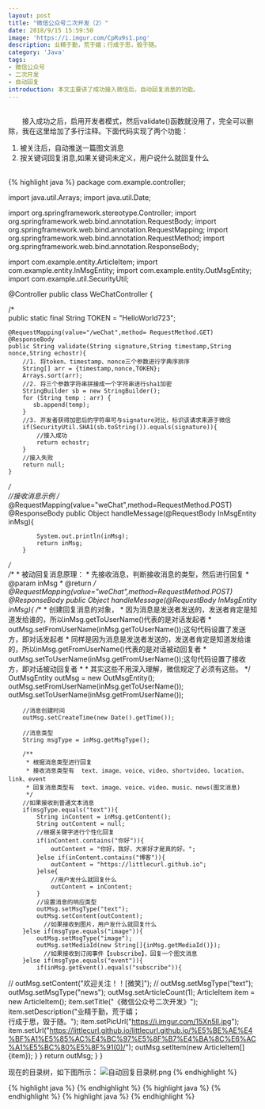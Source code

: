 ```yaml
---
layout: post
title: "微信公众号二次开发（2）"
date: 2018/9/15 15:59:50  
image: 'https://i.imgur.com/CpRu9s1.png'
description: 业精于勤，荒于嬉；行成于思，毁于随。
category: 'Java'
tags:
- 微信公众号
- 二次开发
- 自动回复
introduction: 本文主要讲了成功接入微信后，自动回复消息的功能。
---
```

<br />
&emsp;&emsp;接入成功之后，启用开发者模式，然后validate()函数就没用了，完全可以删除，我在这里给加了多行注释。下面代码实现了两个功能：
<ol>
	<li>被关注后，自动推送一篇图文消息</li>
	<li>按关键词回复消息,如果关键词未定义，用户说什么就回复什么</li>
</ol>
<br />
{% highlight java %}
package com.example.controller;

import java.util.Arrays;
import java.util.Date;

import org.springframework.stereotype.Controller;
import org.springframework.web.bind.annotation.RequestBody;
import org.springframework.web.bind.annotation.RequestMapping;
import org.springframework.web.bind.annotation.RequestMethod;
import org.springframework.web.bind.annotation.ResponseBody;

import com.example.entity.ArticleItem;
import com.example.entity.InMsgEntity;
import com.example.entity.OutMsgEntity;
import com.example.util.SecurityUtil;

@Controller
public class WeChatController {

/*		
	public static final String TOKEN = "HelloWorld723";
	

    @RequestMapping(value="/weChat",method= RequestMethod.GET)
    @ResponseBody
    public String validate(String signature,String timestamp,String nonce,String echostr){
        //1. 将token、timestamp、nonce三个参数进行字典序排序
        String[] arr = {timestamp,nonce,TOKEN};
        Arrays.sort(arr);
        //2. 将三个参数字符串拼接成一个字符串进行sha1加密
        StringBuilder sb = new StringBuilder();
        for (String temp : arr) {
           sb.append(temp);
        }
        //3. 开发者获得加密后的字符串可与signature对比，标识该请求来源于微信
        if(SecurityUtil.SHA1(sb.toString()).equals(signature)){
            //接入成功
            return echostr;
        }
        //接入失败
        return null;
    }
*/    
        //接收消息示例
/*
        @RequestMapping(value="weChat",method=RequestMethod.POST)
        @ResponseBody
        public Object handleMessage(@RequestBody InMsgEntity inMsg){
        	
        	System.out.println(inMsg);
        	return inMsg;
        }
*/        
        /**
         * 被动回复消息原理：
         * 先接收消息，判断接收消息的类型，然后进行回复
         * @param inMsg
         * @return
         */
      @RequestMapping(value="weChat",method=RequestMethod.POST)
      @ResponseBody
      public Object handleMessage(@RequestBody InMsgEntity inMsg){
      	/**
      	 * 创建回复消息的对象，
      	 * 因为消息是发送者发送的，发送者肯定是知道发给谁的，所以inMsg.getToUserName()代表的是对话发起者
      	 * outMsg.setFromUserName(inMsg.getToUserName());这句代码设置了发送方，即对话发起者
      	 * 同样是因为消息是发送者发送的，发送者肯定是知道发给谁的，所以inMsg.getFromUserName()代表的是对话被动回复者
      	 * outMsg.setToUserName(inMsg.getFromUserName());这句代码设置了接收方，即对话被动回复者
      	 * 
      	 * 其实这些不用深入理解，微信规定了必须有这些。
      	 */
    	OutMsgEntity outMsg = new OutMsgEntity();
      	outMsg.setFromUserName(inMsg.getToUserName());
      	outMsg.setToUserName(inMsg.getFromUserName());
      	
      	//消息创建时间
      	outMsg.setCreateTime(new Date().getTime());
      	
      	//消息类型
      	String msgType = inMsg.getMsgType();
      	
      	/**
      	 * 根据消息类型进行回复
      	 * 接收消息类型有  text、image、voice、video、shortvideo、location、link、event
      	 * 回复消息类型有  text、image、voice、video、music、news(图文消息)
      	 */
      	//如果接收到普通文本消息
      	if(msgType.equals("text")){
            String inContent = inMsg.getContent();
            String outContent = null;
            //根据关键字进行个性化回复
  			if(inContent.contains("你好")){
  				outContent = "你好，我好，大家好才是真的好。";
  			}else if(inContent.contains("博客")){
  				outContent = "https://littlecurl.github.io";
  			}else{
  				//用户发什么就回复什么
                outContent = inContent;
  			}
  			//设置消息的响应类型
  			outMsg.setMsgType("text");
  			outMsg.setContent(outContent);
  			  //如果接收到图片，用户发什么就回复什么
      	}else if(msgType.equals("image")){
  			outMsg.setMsgType("image");
  			outMsg.setMediaId(new String[]{inMsg.getMediaId()});
  			  //如果接收到订阅事件【subscribe】，回复一个图文消息
      	}else if(msgType.equals("event")){
      		if(inMsg.getEvent().equals("subscribe")){
//      		outMsg.setContent("欢迎关注！！[微笑]");
//      		outMsg.setMsgType("text");
      			outMsg.setMsgType("news");
      			outMsg.setArticleCount(1);
      			ArticleItem item = new ArticleItem();
      			item.setTitle("《微信公众号二次开发》");
      			item.setDescription("业精于勤，荒于嬉；<br />行成于思，毁于随。");
      			item.setPicUrl("https://i.imgur.com/15Xn5lI.jpg");
      			item.setUrl("https://littlecurl.github.io/littlecurl.github.io/%E5%BE%AE%E4%BF%A1%E5%85%AC%E4%BC%97%E5%8F%B7%E4%BA%8C%E6%AC%A1%E5%BC%80%E5%8F%91(0)/");
      			outMsg.setItem(new ArticleItem[]{item});
      		}
      	}
      	return outMsg;
      }
}

现在的目录树，如下图所示：
![自动回复目录树.png](https://i.imgur.com/LDNc4nF.png)
{% endhighlight %}

{% highlight java %}
{% endhighlight %}
{% highlight java %}
{% endhighlight %}
{% highlight java %}
{% endhighlight %}